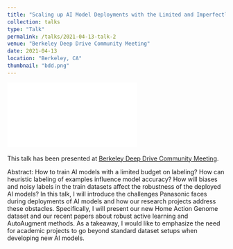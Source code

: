 ```yaml
---
title: "Scaling up AI Model Deployments with the Limited and Imperfectly Labeled Data"
collection: talks
type: "Talk"
permalink: /talks/2021-04-13-talk-2
venue: "Berkeley Deep Drive Community Meeting"
date: 2021-04-13
location: "Berkeley, CA"
thumbnail: "bdd.png"
---
```


![PDF Slides](/files/bdd-community-panasonic.pdf)

This talk has been presented at [Berkeley Deep Drive Community Meeting](https://deepdrive.berkeley.edu/).

Abstract: How to train AI models with a limited budget on labeling? How can heuristic labeling of examples influence model accuracy? How will biases and noisy labels in the train datasets affect the robustness of the deployed AI models? In this talk, I will introduce the challenges Panasonic faces during deployments of AI models and how our research projects address these obstacles. Specifically, I will present our new Home Action Genome dataset and our recent papers about robust active learning and AutoAugment methods. As a takeaway, I would like to emphasize the need for academic projects to go beyond standard dataset setups when developing new AI models.
